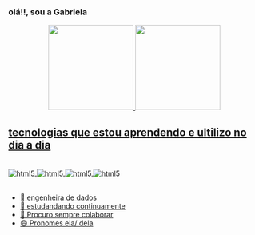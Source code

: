 ### olá!!, sou a Gabriela



<div align="center">
  <a href="https://github.com/gabistd">
  <img height="170em" src="https://github-readme-stats.vercel.app/api?username=gabistd&show_icons=true&theme=dracula&include_all_commits=true&count_private=true"/>
  <img height="170em" src="https://github-readme-stats.vercel.app/api/top-langs/?username=gabistd&layout=compact&langs_count=7&theme=dracula"/>
</div>
 
 ## tecnologias que estou aprendendo e ultilizo no dia a dia 
<div style="display: inline_block"><br/>
 <img align="center" alt="html5"src="https://img.shields.io/badge/Python-3776AB?style=for-the-badge&logo=python&logoColor=white" />
 <img align="center" alt="html5"src="https://img.shields.io/badge/R-276DC3?style=for-the-badge&logo=r&logoColor=white" />
 <img align="center" alt="html5"src="https://img.shields.io/badge/MySQL-005C84?style=for-thebadge&logo=mysql&logoColor=white" />
   <img align="center" alt="html5"src="https://img.shields.io/badge/Databricks-FF3621?style=for-the-badge&logo=Databricks&logoColor=white" />

</div><br/>
 

- 🔭 engenheira de dados
- 🌱 estudandando continuamente
- 👯 Procuro sempre colaborar 
- 😄 Pronomes ela/ dela

